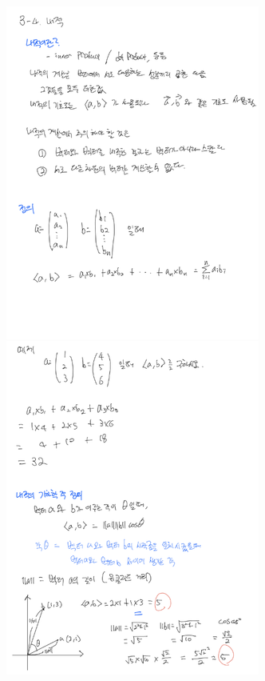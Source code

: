<p align="center">
  <img width=700 alt="note" src="https://github.com/jasonheesanglee/theoretical_study/blob/main/Mathematics/data/3-4-Note-1.png">
  <img width=700 alt="note" src="https://github.com/jasonheesanglee/theoretical_study/blob/main/Mathematics/data/3-4-Note-2.png">
</p>
